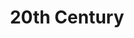 ---
title: 20th Century
layout: post
description: summary
menu: nav/world/centuries.html
image: 
tags: [centuries]
---